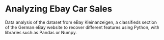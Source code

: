 # Analyzing Ebay Car Sales

Data analysis of the dataset from eBay Kleinanzeigen, a classifieds section of the German eBay website to recover different features using Python, with libraries such as Pandas or Numpy.
